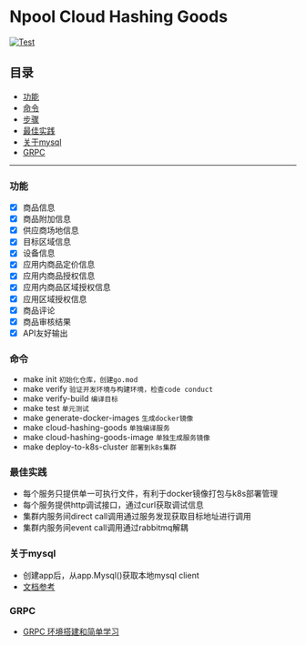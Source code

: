 # Npool Cloud Hashing Goods

[![Test](https://github.com/NpoolPlatform/cloud-hashing-goods/actions/workflows/main.yml/badge.svg?branch=master)](https://github.com/NpoolPlatform/cloud-hashing-goods/actions/workflows/main.yml)

## 目录
- [功能](#功能)
- [命令](#命令)
- [步骤](#步骤)
- [最佳实践](#最佳实践)
- [关于mysql](#关于mysql)
- [GRPC](#grpc)

-----------
### 功能
- [x] 商品信息
- [x] 商品附加信息
- [x] 供应商场地信息
- [x] 目标区域信息
- [x] 设备信息
- [x] 应用内商品定价信息
- [x] 应用内商品授权信息
- [x] 应用内商品区域授权信息
- [x] 应用区域授权信息
- [x] 商品评论
- [x] 商品审核结果
- [x] API友好输出

### 命令
* make init ```初始化仓库，创建go.mod```
* make verify ```验证开发环境与构建环境，检查code conduct```
* make verify-build ```编译目标```
* make test ```单元测试```
* make generate-docker-images ```生成docker镜像```
* make cloud-hashing-goods ```单独编译服务```
* make cloud-hashing-goods-image ```单独生成服务镜像```
* make deploy-to-k8s-cluster ```部署到k8s集群```

### 最佳实践
* 每个服务只提供单一可执行文件，有利于docker镜像打包与k8s部署管理
* 每个服务提供http调试接口，通过curl获取调试信息
* 集群内服务间direct call调用通过服务发现获取目标地址进行调用
* 集群内服务间event call调用通过rabbitmq解耦

### 关于mysql
* 创建app后，从app.Mysql()获取本地mysql client
* [文档参考](https://entgo.io/docs/sql-integration)

### GRPC
* [GRPC 环境搭建和简单学习](./grpc.md)
